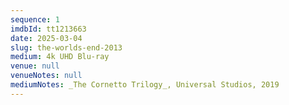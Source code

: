 ```yaml
---
sequence: 1
imdbId: tt1213663
date: 2025-03-04
slug: the-worlds-end-2013
medium: 4k UHD Blu-ray
venue: null
venueNotes: null
mediumNotes: _The Cornetto Trilogy_, Universal Studios, 2019
---
```


